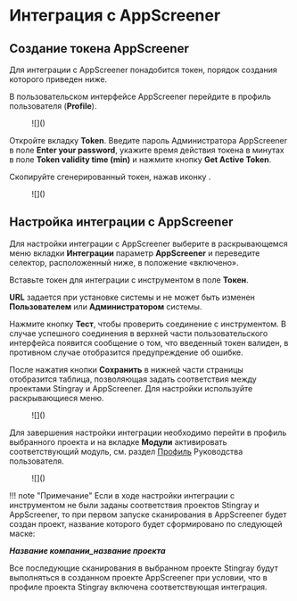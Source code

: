 # Интеграция с AppScreener

## Создание токена AppScreener

Для интеграции с AppScreener  понадобится токен, порядок создания которого приведен ниже.

В пользовательском интерфейсе AppScreener перейдите в профиль пользователя (**Profile**).

<figure markdown>
![]()
</figure>

Откройте вкладку **Token**. Введите пароль Администратора AppScreener в поле **Enter your password**, укажите время действия токена в минутах в поле **Token validity time (min)** и нажмите кнопку **Get Active Token**.

Скопируйте сгенерированный токен, нажав иконку ![]().

<figure markdown>
![]()
</figure>

## Настройка интеграции с AppScreener

Для настройки интеграции с AppScreener выберите в раскрывающемся меню вкладки **Интеграции** параметр **AppScreener** и переведите селектор, расположенный ниже, в положение «включено». 

Вставьте токен для интеграции с инструментом в поле **Токен**.

**URL** задается при установке системы и не может быть изменен **Пользователем** или **Администратором** системы.

Нажмите кнопку **Тест**, чтобы проверить соединение с инструментом. В случае успешного соединения в верхней части пользовательского интерфейса появится сообщение о том, что введенный токен валиден, в противном случае отобразится предупреждение об ошибке.

После нажатия кнопки **Сохранить** в нижней части страницы отобразится таблица, позволяющая задать соответствия между проектами Stingray и AppScreener. Для настройки используйте раскрывающиеся меню.

<figure markdown>
![]()
</figure>

Для завершения настройки интеграции необходимо перейти в профиль выбранного проекта и на вкладке **Модули** активировать соответствующий модуль, см. раздел [Профиль]() Руководства пользователя.

<figure markdown>
![]()
</figure>

!!! note "Примечание"
    Если в ходе настройки интеграции с инструментом не были заданы соответствия проектов Stingray и AppScreener, то при первом запуске сканирования в AppScreener будет создан проект, название которого будет сформировано по следующей маске:

***Название компании_название проекта***

Все последующие сканирования в выбранном проекте Stingray будут выполняться в созданном проекте AppScreener при условии, что в профиле проекта Stingray включена соответствующая интеграция.
